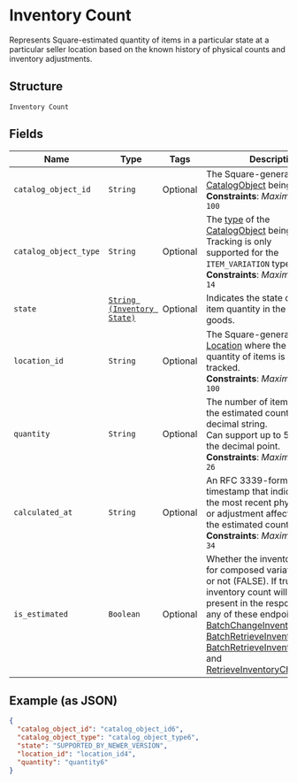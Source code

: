 
# Inventory Count

Represents Square-estimated quantity of items in a particular state at a
particular seller location based on the known history of physical counts and
inventory adjustments.

## Structure

`Inventory Count`

## Fields

| Name | Type | Tags | Description |
|  --- | --- | --- | --- |
| `catalog_object_id` | `String` | Optional | The Square-generated ID of the<br>[CatalogObject](/doc/models/catalog-object.md) being tracked.<br>**Constraints**: *Maximum Length*: `100` |
| `catalog_object_type` | `String` | Optional | The [type](/doc/models/catalog-object-type.md) of the<br>[CatalogObject](/doc/models/catalog-object.md) being tracked. Tracking is only<br>supported for the `ITEM_VARIATION` type.<br>**Constraints**: *Maximum Length*: `14` |
| `state` | [`String (Inventory State)`](/doc/models/inventory-state.md) | Optional | Indicates the state of a tracked item quantity in the lifecycle of goods. |
| `location_id` | `String` | Optional | The Square-generated ID of the [Location](/doc/models/location.md) where the related<br>quantity of items is being tracked.<br>**Constraints**: *Maximum Length*: `100` |
| `quantity` | `String` | Optional | The number of items affected by the estimated count as a decimal string.<br>Can support up to 5 digits after the decimal point.<br>**Constraints**: *Maximum Length*: `26` |
| `calculated_at` | `String` | Optional | An RFC 3339-formatted timestamp that indicates when the most recent physical count or adjustment affecting<br>the estimated count is received.<br>**Constraints**: *Maximum Length*: `34` |
| `is_estimated` | `Boolean` | Optional | Whether the inventory count is for composed variation (TRUE) or not (FALSE). If true, the inventory count will not be present in the response of<br>any of these endpoints: [BatchChangeInventory](/doc/api/inventory.md#batch-change-inventory),<br>[BatchRetrieveInventoryChanges](/doc/api/inventory.md#batch-retrieve-inventory-changes),<br>[BatchRetrieveInventoryCounts](/doc/api/inventory.md#batch-retrieve-inventory-counts), and<br>[RetrieveInventoryChanges](/doc/api/inventory.md#retrieve-inventory-changes). |

## Example (as JSON)

```json
{
  "catalog_object_id": "catalog_object_id6",
  "catalog_object_type": "catalog_object_type6",
  "state": "SUPPORTED_BY_NEWER_VERSION",
  "location_id": "location_id4",
  "quantity": "quantity6"
}
```


